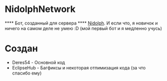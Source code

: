 # NidolphNetwork
**** Бот, созданный для сервера ****  [Nidolph](https://discord.gg/CWaMarY). 
И если что, я новичок и ничего на самом деле не умею :D (мой первый бот и я медленно учусь)
# Создан
- Deres54 - Основной код
- EclipseHub - Багфиксы и некоторая отпимизация кода (за что спасибо ему)